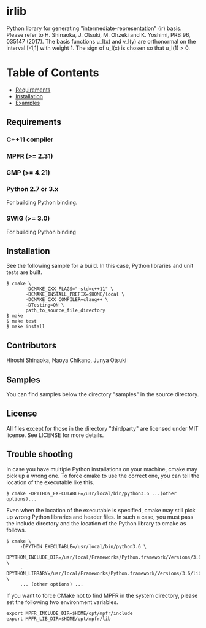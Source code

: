 irlib
======
Python library for generating "intermediate-representation" (ir) basis.
Please refer to H. Shinaoka, J. Otsuki, M. Ohzeki and K. Yoshimi, PRB 96, 035147 (2017).
The basis functions u_l(x) and v_l(y) are orthonormal on the interval [-1,1] with weight 1.
The sign of u_l(x) is chosen so that u_l(1) > 0.


# Table of Contents
- [Requirements](#requirements)
- [Installation](#installation)
- [Examples](#examples)

## Requirements
### C++11 compiler

### MPFR (>= 2.31)

### GMP (>= 4.21)

### Python 2.7 or 3.x
For building Python binding.

### SWIG (>= 3.0)
For building Python binding

## Installation
See the following sample for a build.
In this case, Python libraries and unit tests are built.

```
$ cmake \
       -DCMAKE_CXX_FLAGS="-std=c++11" \
       -DCMAKE_INSTALL_PREFIX=$HOME/local \
       -DCMAKE_CXX_COMPILER=clang++ \
       -DTesting=ON \
       path_to_source_file_directory
$ make
$ make test
$ make install
```

## Contributors
Hiroshi Shinaoka, Naoya Chikano, Junya Otsuki

## Samples
You can find samples below the directory "samples" in the source directory.

## License
All files except for those in the directory "thirdparty" are licensed under MIT license. See LICENSE for more details.

## Trouble shooting
In case you have multiple Python installations on your machine, cmake may pick up a wrong one.
To force cmake to use the correct one,
you can tell the location of the executable like this.

```
$ cmake -DPYTHON_EXECUTABLE=/usr/local/bin/python3.6 ...(other options)...
```

Even when the location of the executable is specified, cmake may still pick up wrong Python libraries and header files.
In such a case, you must pass the include directory and the location of the Python library to cmake as follows.

```
$ cmake \
     -DPYTHON_EXECUTABLE=/usr/local/bin/python3.6 \
     -DPYTHON_INCLUDE_DIR=/usr/local/Frameworks/Python.framework/Versions/3.6/include/python3.6m \
     -DPYTHON_LIBRARY=/usr/local/Frameworks/Python.framework/Versions/3.6/lib/libpython3.6m.dylib \
     ... (other options) ...
```

If you want to force CMake not to find MPFR in the system directory,
please set the following two environment variables.

```
export MPFR_INCLUDE_DIR=$HOME/opt/mpfr/include
export MPFR_LIB_DIR=$HOME/opt/mpfr/lib
```
